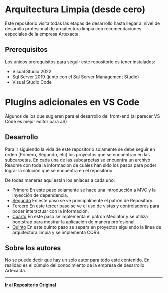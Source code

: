 # Arquitectura Limpia (desde cero)

Este repositorio visita todas las etapas de desarrollo hasta llegar al nivel de 
desarollo profesional de arquitectura limpia con recomendaciones especiales de 
la empresa Artexacta.

## Prerequisitos

Los únicos prerequisitos para seguir este repositorio es tener instalados:

* Visual Studio 2022 
* Sql Server 2019 (junto con el Sql Server Management Studio)
* Visual Studio Code

# Plugins adicionales en VS Code

Algunos de los que sugieren para el desarrollo del front-end (al parecer VS Code es mejor editor para JS)


## Desarrollo

Para ir siguiendo la vida de este repositorio solamente se debe seguir en orden (Primero, Segundo, etc)
los proyectos que se encuentran en las subcarpetas. En cada una de las subcarpetas se encuentra
un archivo Readme con toda la información de cuáles han sido los pasos para poder lograr la solución
que se encuentra en el repositorio.

De todas maneras aquí están los enlaces a cada uno:

* [Primero](https://github.com/Artexacta/Arquitectura-Limpia-De-Cero/tree/main/Primero) En este paso
solamente se hace una introducción a MVC y la inyección de dependencia.
* [Segundo](https://github.com/Artexacta/Arquitectura-Limpia-De-Cero/tree/main/Segundo) En este paso 
se ve principalmente el patrón de Repository.
* [Tercero](https://github.com/Artexacta/Arquitectura-Limpia-De-Cero/tree/main/Tercero) En este tercer
paso se ve el uso de vistas y controladores para poder interactuar con la información.
* [Cuarto](https://github.com/Artexacta/Arquitectura-Limpia-De-Cero/tree/main/Cuarto) En este paso se
implementa el patrón Mediator y se utiliza bootstrap para mostrar la aplicación de manera profesional.
* [Quinto](https://github.com/Artexacta/Arquitectura-Limpia-De-Cero/tree/main/Quinto) En este 
quinto paso se separa en proyectos siguiendo la línea de arquitectura limpia y se implementa CQRS.

## Sobre los autores

No se puede decir que hay un solo autor para todo este contenido. En realidad es el cúmulo del 
conocimiento de la empresa de desarrollo Artexacta.

---

**[Ir al Repositorio Original](https://github.com/Artexacta/Arquitectura-Limpia-De-Cero)**
